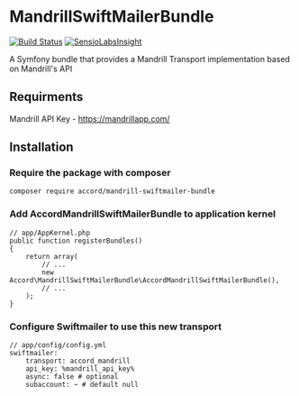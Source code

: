 # MandrillSwiftMailerBundle

[![Build Status](https://travis-ci.org/AccordGroup/MandrillSwiftMailerBundle.svg?branch=master)](https://travis-ci.org/AccordGroup/MandrillSwiftMailerBundle) [![SensioLabsInsight](https://insight.sensiolabs.com/projects/21a5761d-ba5e-46f2-8939-a561e12698a8/mini.png)](https://insight.sensiolabs.com/projects/21a5761d-ba5e-46f2-8939-a561e12698a8)

A Symfony bundle that provides a Mandrill Transport implementation based on Mandrill's API

## Requirments

Mandrill API Key - https://mandrillapp.com/

## Installation

### Require the package with composer

    composer require accord/mandrill-swiftmailer-bundle

### Add AccordMandrillSwiftMailerBundle to application kernel

    // app/AppKernel.php
    public function registerBundles()
    {
        return array(
            // ...
            new Accord\MandrillSwiftMailerBundle\AccordMandrillSwiftMailerBundle(),
            // ...
        );
    }

### Configure Swiftmailer to use this new transport

    // app/config/config.yml
    swiftmailer:
        transport: accord_mandrill
        api_key: %mandrill_api_key%
        async: false # optional
        subaccount: ~ # default null
